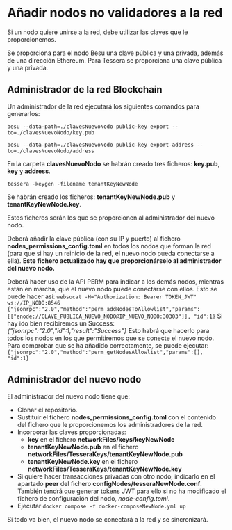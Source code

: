 # Añadir nodos no validadores a la red

Si un nodo quiere unirse a la red, debe utilizar las claves que le proporcionemos.

Se proporciona para el nodo Besu una clave pública y una privada, además de una dirección Ethereum. Para Tessera se proporciona una clave pública y una privada.

## Administrador de la red Blockchain

Un administrador de la red ejecutará los siguientes comandos para generarlos:

`besu --data-path=./clavesNuevoNodo public-key export --to=./clavesNuevoNodo/key.pub`

`besu --data-path=./clavesNuevoNodo public-key export-address --to=./clavesNuevoNodo/address` 

En la carpeta **clavesNuevoNodo** se habrán creado tres ficheros: **key.pub**, **key** y **address**.

`tessera -keygen -filename tenantKeyNewNode`

Se habrán creado los ficheros: **tenantKeyNewNode.pub** y **tenantKeyNewNode.key**.

Estos ficheros serán los que se proporcionen al administrador del nuevo nodo.

Deberá añadir la clave pública (con su IP y puerto) al fichero **nodes_permissions_config.toml** en todos los nodos que forman la red (para que si hay un reinicio de la red, el nuevo nodo pueda conectarse a ella). **Este fichero actualizado hay que proporcionárselo al administrador del nuevo nodo.**

Deberá hacer uso de la API PERM para indicar a los demás nodos, mientras están en marcha, que el nuevo nodo puede conectarse con ellos. Esto se puede hacer así:
`websocat -H="Authorization: Bearer TOKEN_JWT" ws://IP_NODO:8546`
`{"jsonrpc":"2.0","method":"perm_addNodesToAllowlist","params":[["enode://CLAVE_PUBLICA_NUEVO_NODO@IP_NUEVO_NODO:30303"]], "id":1}`
Si hay ido bien recibiremos un Success: *{"jsonrpc":"2.0","id":1,"result":"Success"}*
Esto habrá que hacerlo para todos los nodos en los que permitiremos que se conecte el nuevo nodo.
Para comprobar que se ha añadido correctamente, se puede ejecutar:
`{"jsonrpc":"2.0","method":"perm_getNodesAllowlist","params":[], "id":1}`


## Administrador del nuevo nodo

El administrador del nuevo nodo tiene que:
- Clonar el repositorio.
- Sustituir el fichero **nodes_permissions_config.toml** con el contenido del fichero que le proporcionemos los administradores de la red.
- Incorporar las claves proporcionadas:
    - **key** en el fichero **networkFiles/keys/keyNewNode**
    - **tenantKeyNewNode.pub** en el fichero **networkFiles/TesseraKeys/tenantKeyNewNode.pub**
    - **tenantKeyNewNode.key** en el fichero **networkFiles/TesseraKeys/tenantKeyNewNode.key**
- Si quiere hacer transacciones privadas con otro nodo, indicarlo en el apartado **peer** del fichero **configNodes/tesseraNewNode.conf**. También tendrá que generar tokens JWT para ello si no ha modificado el fichero de configuración del nodo, *node-config.toml*.
- Ejecutar `docker compose -f docker-composeNewNode.yml up`

Si todo va bien, el nuevo nodo se conectará a la red y se sincronizará.

